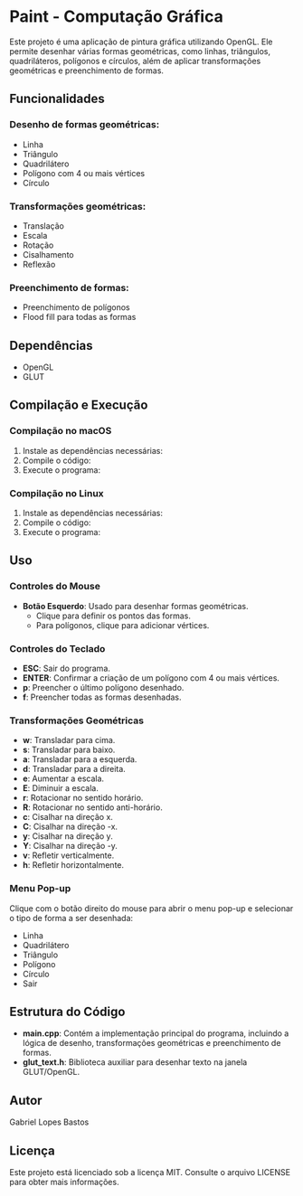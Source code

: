 # Paint - Computação Gráfica

Este projeto é uma aplicação de pintura gráfica utilizando OpenGL. Ele permite desenhar várias formas geométricas, como linhas, triângulos, quadriláteros, polígonos e círculos, além de aplicar transformações geométricas e preenchimento de formas.

## Funcionalidades

### Desenho de formas geométricas:
- Linha
- Triângulo
- Quadrilátero
- Polígono com 4 ou mais vértices
- Círculo

### Transformações geométricas:
- Translação
- Escala
- Rotação
- Cisalhamento
- Reflexão

### Preenchimento de formas:
- Preenchimento de polígonos
- Flood fill para todas as formas

## Dependências
- OpenGL
- GLUT

## Compilação e Execução

### Compilação no macOS
1. Instale as dependências necessárias:
2. Compile o código:
3. Execute o programa:

### Compilação no Linux
1. Instale as dependências necessárias:
2. Compile o código:
3. Execute o programa:

## Uso

### Controles do Mouse
- **Botão Esquerdo**: Usado para desenhar formas geométricas.
    - Clique para definir os pontos das formas.
    - Para polígonos, clique para adicionar vértices.

### Controles do Teclado
- **ESC**: Sair do programa.
- **ENTER**: Confirmar a criação de um polígono com 4 ou mais vértices.
- **p**: Preencher o último polígono desenhado.
- **f**: Preencher todas as formas desenhadas.

### Transformações Geométricas
- **w**: Transladar para cima.
- **s**: Transladar para baixo.
- **a**: Transladar para a esquerda.
- **d**: Transladar para a direita.
- **e**: Aumentar a escala.
- **E**: Diminuir a escala.
- **r**: Rotacionar no sentido horário.
- **R**: Rotacionar no sentido anti-horário.
- **c**: Cisalhar na direção x.
- **C**: Cisalhar na direção -x.
- **y**: Cisalhar na direção y.
- **Y**: Cisalhar na direção -y.
- **v**: Refletir verticalmente.
- **h**: Refletir horizontalmente.

### Menu Pop-up
Clique com o botão direito do mouse para abrir o menu pop-up e selecionar o tipo de forma a ser desenhada:
- Linha
- Quadrilátero
- Triângulo
- Polígono
- Círculo
- Sair

## Estrutura do Código
- **main.cpp**: Contém a implementação principal do programa, incluindo a lógica de desenho, transformações geométricas e preenchimento de formas.
- **glut_text.h**: Biblioteca auxiliar para desenhar texto na janela GLUT/OpenGL.

## Autor
Gabriel Lopes Bastos

## Licença
Este projeto está licenciado sob a licença MIT. Consulte o arquivo LICENSE para obter mais informações.
